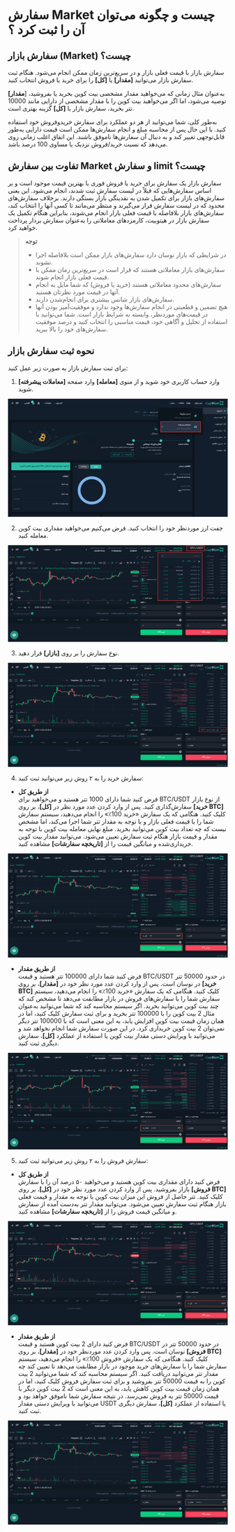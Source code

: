 
# سفارش Market چیست و چگونه می‌توان آن را ثبت کرد ؟

## سفارش بازار (Market) چیست؟

  سفارش بازار با قیمت فعلی بازار و در سریع‌ترین زمان ممکن انجام می‌شود.
هنگام ثبت سفارش بازار می‌توانید **[مقدار]** یا **[کل]** را برای خرید یا فروش انتخاب کنید.

به‌عنوان مثال زمانی که می‌خواهید مقدار مشخصی بیت کوین بخرید یا بفروشید، [**مقدار]** توصیه می‌شود، اما اگر می‌خواهید بیت کوین را با مقدار مشخصی از دارایی مانند 10000 تتر بخرید، سفارش بازار با **[کل]** گزینه بهتری است.

به‌طور کلی، شما می‌توانید از هر دو عملکرد برای سفارش خریدوفروش خود استفاده کنید. با این حال پس از محاسبه مبلغ و انجام سفارش‌ها ممکن است قیمت دارایی به‌طور قابل‌توجهی تغییر کند و به دنبال آن سفارش‌ها ناموفق باشند. این اتفاق اغلب زمانی روی می‌دهد که نسبت خرید/فروش نزدیک یا مساوی 100 درصد باشد.

## تفاوت بین سفارش Market  و سفارش limit  چیست؟

سفارش بازار یک سفارش برای خرید یا فروش فوری با بهترین قیمت موجود است و بر اساس سفارش‌هایی که قبلاً در لیست سفارش ثبت شدند، انجام می‌شود. این یعنی سفارش‌های بازار برای تکمیل شدن به نقدینگی بازار بستگی دارند. برخلاف سفارش‌های محدود که در لیست سفارش قرار می‌گیرند و منتظر می‌مانند تا کسی آنها را انتخاب کند، سفارش‌های بازار بلافاصله با قیمت فعلی بازار انجام می‌شوند، بنابراین هنگام تکمیل یک سفارش بازار در هیتوبیت، کارمزدهای معاملاتی را به‌عنوان سفارش بردار پرداخت خواهید کرد.

> **توجه** <br>
> - در شرایطی که بازار نوسان دارد سفارش‌های بازار ممکن است بلافاصله اجرا نشوند.
> - سفارش‌های بازار معاملاتی هستند که قرار است در سریع‌ترین زمان ممکن با قیمت فعلی بازار انجام شوند.
> - سفارش‌های محدود معاملاتی هستند (خرید یا فروش) که شما مایل به انجام آنها در قیمت مورد نظرتان هستید.
> - سفارش‌های بازار شانس بیشتری برای انجام‌شدن دارند.
> -  هیچ تضمین و قطعیتی در انجام سفارش‌ها وجود ندارد و موفقیت‌آمیز بودن آنها در قیمت‌های موردنظر، وابسته به شرایط بازار است. شما می‌توانید با استفاده از تحلیل و آگاهی خود، قیمت مناسبی را انتخاب کنید و درصد موفقیت سفارش‌های خود را بالا ببرید.
 
## نحوه ثبت سفارش بازار
برای ثبت سفارش بازار به صورت زیر عمل کنید:

1. وارد حساب کاربری خود شوید و از منوی **[معامله]** وارد صفحه **[معاملات پیشرفته]** شوید.

![صفحه معامله پیشرفته](./Images/advanced-trade-menu.jpg)

2. جفت ارز موردنظر خود را انتخاب کنید. فرض می‌کنیم می‌خواهید مقداری بیت کوین معامله کنید.

![انتخاب جفت ارز](./Images/select-currency-pair.jpg)

3. نوع سفارش را بر روی **[بازار]** قرار دهید.

![انتخاب نوع سفارش](./Images/select-order-type.jpg)

4.  سفارش خرید را به ۲ روش زیر می‌توانید ثبت کنید:

  - **از طریق کل**<br>
 فرض کنید شما دارای 1000 تتر هستید و می‌خواهید برای BTC/USDT از نوع بازار سفارش‌گذاری کنید. پس از وارد کردن عدد مورد نظر در **[کل]**، بر روی **[خرید BTC]**  کلیک کنید. هنگامی که یک سفارش «خرید 100٪» را انجام می‌دهید، سیستم سفارش شما را با قیمت فعلی بازار و با توجه به مقدار تتر شما اجرا می‌کند، اما مشخص نیست که چه تعداد بیت کوین می‌توانید بخرید. مبلغ نهایی معامله بیت کوین با توجه به مقدار و قیمت بازار هنگام ثبت سفارش تعیین می‌شود. می‌توانید مقدار بیت کوین خریداری‌شده و میانگین قیمت را از **[تاریخچه سفارشات]** مشاهده کنید.

  ![سفارش خرید در بازار از طریق کل](./Images/place-buy-market-order-by-total.jpg)

  - **از طریق مقدار**<br>
 فرض کنید شما دارای 100000 تتر هستید و قیمت BTC/USDT در حدود 50000 تتر در نوسان است.  پس از وارد کردن عدد مورد نظر خود در **[مقدار]**، بر روی **[خرید BTC]**  کلیک کنید. هنگامی که یک سفارش «خرید 100٪» را انجام می‌دهید، سیستم سفارش شما را با سفارش‌های فروش در بازار مطابقت می‌دهد تا مشخص کند که چند بیت کوین می‌توانید بخرید.
اگر سیستم محاسبه کند که شما می‌توانید به‌عنوان مثال 2 بیت کوین را با 100000 تتر بخرید و برای ثبت سفارش کلیک کنید، اما در همان زمان قیمت بیت کوین افزایش یابد، به این معنی است که با 100000 تتر دیگر نمی‌توان 2 بیت کوین خریداری کرد. در این صورت سفارش شما انجام نخواهد شد و می‌توانید با ویرایش دستی مقدار بیت کوین یا استفاده از عملکرد **[کل]**، سفارش دیگری ثبت کنید. 

![سفارش خرید در بازار از طریق مقدار](./Images/place-buy-market-order-by-amount.jpg)

5. سفارش فروش را به ۲ روش زیر می‌توانید ثبت کنید:
  
  - **از طریق کل**<br>
   فرض کنید دارای مقداری بیت‌ کوین هستید و می‌خواهید ۵۰ درصد آن را با سفارش بازار بفروشید. پس از وارد کردن عدد مورد نظر خود در **[کل]**، بر روی **[فروش BTC]**  کلیک کنید. تتر حاصل از فروش این میزان بیت کوین با توجه به مقدار و قیمت فعلی بازار هنگام ثبت سفارش تعیین می‌شود. می‌توانید مقدار تتر به‌دست‌ آمده از سفارش و میانگین قیمت فروش را از **[تاریخچه سفارشات]** مشاهده کنید.

![سفارش فروش در بازار از طریق کل](./Images/place-sell-market-order-by-total.jpg)

  - **از طریق مقدار**<br>
فرض کنید دارای 2 بیت کوین هستید و قیمت BTC/USDT در حدود 50000 تتر در نوسان است. پس وارد کردن عدد موردنظر خود در  **[مقدار]**، بر روی **[فروش BTC]** کلیک کنید. هنگامی که یک سفارش «فروش 100٪» را انجام می‌دهید، سیستم سفارش شما را با سفارش‌های خرید موجود در بازار مطابقت می‌دهد تا تعیین کند چه مقدار تتر  می‌توانید دریافت کنید.
اگر سیستم محاسبه کند که شما می‌توانید  2 بیت کوین را به قیمت 50000 تتر بفروشید و برای ثبت سفارش فروش کلیک کنید، اما در همان زمان قیمت بیت کوین کاهش یابد، به این معنی است که 2 بیت کوین دیگر با قیمت 50000 تتر به فروش نمی‌رسد. در نتیجه سفارش شما ناموفق خواهد بود و می‌توانید با ویرایش دستی مقدار USDT   یا استفاده از عملکرد **[کل]**، سفارش دیگری ثبت کنید.

![سفارش فروش در بازار از طریق مقدار](./Images/place-sell-market-order-by-amount.jpg)
